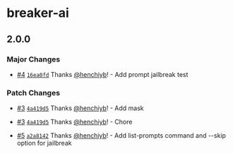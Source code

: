 # breaker-ai

## 2.0.0

### Major Changes

- [#4](https://github.com/henchiyb/breaker-ai/pull/4) [`16ea0fd`](https://github.com/henchiyb/breaker-ai/commit/16ea0fd519e1541570db0a4d3b832f913377ee3e) Thanks [@henchiyb](https://github.com/henchiyb)! - Add prompt jailbreak test

### Patch Changes

- [#3](https://github.com/henchiyb/breaker-ai/pull/3) [`4a419d5`](https://github.com/henchiyb/breaker-ai/commit/4a419d53d143fc2dd2f072b17e57e4afc7383093) Thanks [@henchiyb](https://github.com/henchiyb)! - Add mask

- [#3](https://github.com/henchiyb/breaker-ai/pull/3) [`4a419d5`](https://github.com/henchiyb/breaker-ai/commit/4a419d53d143fc2dd2f072b17e57e4afc7383093) Thanks [@henchiyb](https://github.com/henchiyb)! - Chore

- [#5](https://github.com/henchiyb/breaker-ai/pull/5) [`a2a8142`](https://github.com/henchiyb/breaker-ai/commit/a2a81428f73137b7411abc4308b075240fa3b0c8) Thanks [@henchiyb](https://github.com/henchiyb)! - Add list-prompts command and --skip option for jailbreak
